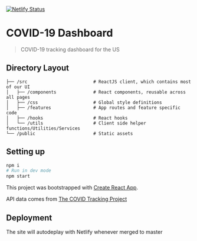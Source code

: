 [![Netlify Status](https://api.netlify.com/api/v1/badges/9fbc641f-0c6d-4b3c-9732-791b75f00035/deploy-status)](https://app.netlify.com/sites/covidtracking/deploys)

# COVID-19 Dashboard

> COVID-19 tracking dashboard for the US

## Directory Layout

```
├── /src                         # ReactJS client, which contains most of our UI
│   ├── /components              # React components, reusable across all pages
│   ├── /css                     # Global style definitions
│   ├── /features                # App routes and feature specific code
│   ├── /hooks                   # React hooks
│   └── /utils                   # Client side helper functions/Utilities/Services
└── /public                      # Static assets
```

## Setting up

```bash
npm i
# Run in dev mode
npm start
```

This project was bootstrapped with [Create React App](https://github.com/facebook/create-react-app).

API data comes from [The COVID Tracking Project](https://covidtracking.com/)

## Deployment

The site will autodeplay with Netlify whenever merged to master
